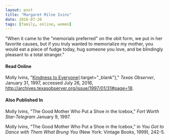 ```yaml
---
layout: post
title: "Margaret Milne Ivins"
date: 2016-07-26
tags: [family, online, women]
---
```


"When it came to the "memorials preferred" on the obit form, we put in her favorite causes, but if you truly wanted to memorialize my mother, you would eat a piece of fudge today, hug someone you love, and be blindingly pleasant to a total stranger."

#### Read Online
Molly Ivins, "[Kindness to Everyone](http://archives.texasobserver.org/issue/1997/01/31#page=18 "Molly Ivins's obituary in the Texas Observer for her mother, Margaret Milne Ivins"){:target="_blank"}," *Texas Observer*, January 31, 1997, accessed July 26, 2016, http://archives.texasobserver.org/issue/1997/01/31#page=18.

#### Also Published In
Molly Ivins, "The Good Mother Who Put a Shoe in the Icebox," *Fort Worth Star-Telegram* January 9, 1997.

Molly Ivins, "The Good Mother Who Put a Shoe in the Icebox," in *You Got to Dance with Them What Brung You* (New York: Vintage Books, 1999), 242-5.
